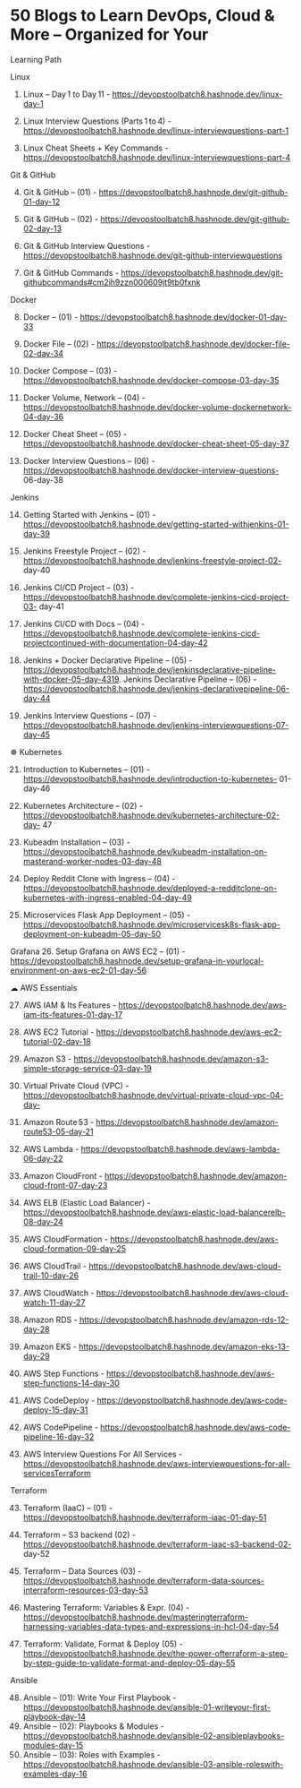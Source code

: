 # 50 Blogs to Learn DevOps, Cloud & More – Organized for Your
Learning Path

Linux
1. Linux – Day 1 to Day 11 - https://devopstoolbatch8.hashnode.dev/linux-day-1

2. Linux Interview Questions (Parts 1 to 4) - https://devopstoolbatch8.hashnode.dev/linux-interviewquestions-part-1

3. Linux Cheat Sheets + Key Commands - https://devopstoolbatch8.hashnode.dev/linux-interviewquestions-part-4



Git & GitHub

4. Git & GitHub – (01) - https://devopstoolbatch8.hashnode.dev/git-github-01-day-12

5. Git & GitHub – (02) - https://devopstoolbatch8.hashnode.dev/git-github-02-day-13

6. Git & GitHub Interview Questions - https://devopstoolbatch8.hashnode.dev/git-github-interviewquestions

7. Git & GitHub Commands - https://devopstoolbatch8.hashnode.dev/git-githubcommands#cm2ih9zzn000609jt9tb0fxnk




Docker

8. Docker – (01) - https://devopstoolbatch8.hashnode.dev/docker-01-day-33
9. Docker File – (02) - https://devopstoolbatch8.hashnode.dev/docker-file-02-day-34
10. Docker Compose – (03) - https://devopstoolbatch8.hashnode.dev/docker-compose-03-day-35

11. Docker Volume, Network – (04) - https://devopstoolbatch8.hashnode.dev/docker-volume-dockernetwork-04-day-36

12. Docker Cheat Sheet – (05) - https://devopstoolbatch8.hashnode.dev/docker-cheat-sheet-05-day-37

13. Docker Interview Questions – (06) - https://devopstoolbatch8.hashnode.dev/docker-interview-questions-
06-day-38





Jenkins

14. Getting Started with Jenkins – (01) - https://devopstoolbatch8.hashnode.dev/getting-started-withjenkins-01-day-39

15. Jenkins Freestyle Project – (02) - https://devopstoolbatch8.hashnode.dev/jenkins-freestyle-project-02-
day-40

16. Jenkins CI/CD Project – (03) - https://devopstoolbatch8.hashnode.dev/complete-jenkins-cicd-project-03-
day-41

17. Jenkins CI/CD with Docs – (04) - https://devopstoolbatch8.hashnode.dev/complete-jenkins-cicd-projectcontinued-with-documentation-04-day-42

18. Jenkins + Docker Declarative Pipeline – (05) - https://devopstoolbatch8.hashnode.dev/jenkinsdeclarative-pipeline-with-docker-05-day-4319. Jenkins Declarative Pipeline – (06) - https://devopstoolbatch8.hashnode.dev/jenkins-declarativepipeline-06-day-44

20. Jenkins Interview Questions – (07) - https://devopstoolbatch8.hashnode.dev/jenkins-interviewquestions-07-day-45




☸ Kubernetes

21. Introduction to Kubernetes – (01) - https://devopstoolbatch8.hashnode.dev/introduction-to-kubernetes-
01-day-46

22. Kubernetes Architecture – (02) - https://devopstoolbatch8.hashnode.dev/kubernetes-architecture-02-day-
47

23. Kubeadm Installation – (03) - https://devopstoolbatch8.hashnode.dev/kubeadm-installation-on-masterand-worker-nodes-03-day-48

24. Deploy Reddit Clone with Ingress – (04) - https://devopstoolbatch8.hashnode.dev/deployed-a-redditclone-on-kubernetes-with-ingress-enabled-04-day-49

25. Microservices Flask App Deployment – (05) - https://devopstoolbatch8.hashnode.dev/microservicesk8s-flask-app-deployment-on-kubeadm-05-day-50




Grafana
26. Setup Grafana on AWS EC2 – (01) - https://devopstoolbatch8.hashnode.dev/setup-grafana-in-yourlocal-environment-on-aws-ec2-01-day-56





☁ AWS Essentials

27. AWS IAM & Its Features - https://devopstoolbatch8.hashnode.dev/aws-iam-its-features-01-day-17

28. AWS EC2 Tutorial - https://devopstoolbatch8.hashnode.dev/aws-ec2-tutorial-02-day-18

29. Amazon S3 - https://devopstoolbatch8.hashnode.dev/amazon-s3-simple-storage-service-03-day-19

30. Virtual Private Cloud (VPC) - https://devopstoolbatch8.hashnode.dev/virtual-private-cloud-vpc-04-day-

31. Amazon Route 53 - https://devopstoolbatch8.hashnode.dev/amazon-route53-05-day-21

32. AWS Lambda - https://devopstoolbatch8.hashnode.dev/aws-lambda-06-day-22

33. Amazon CloudFront - https://devopstoolbatch8.hashnode.dev/amazon-cloud-front-07-day-23

34. AWS ELB (Elastic Load Balancer) - https://devopstoolbatch8.hashnode.dev/aws-elastic-load-balancerelb-08-day-24

35. AWS CloudFormation - https://devopstoolbatch8.hashnode.dev/aws-cloud-formation-09-day-25

36. AWS CloudTrail - https://devopstoolbatch8.hashnode.dev/aws-cloud-trail-10-day-26

37. AWS CloudWatch - https://devopstoolbatch8.hashnode.dev/aws-cloud-watch-11-day-27

38. Amazon RDS - https://devopstoolbatch8.hashnode.dev/amazon-rds-12-day-28

39. Amazon EKS - https://devopstoolbatch8.hashnode.dev/amazon-eks-13-day-29

40. AWS Step Functions - https://devopstoolbatch8.hashnode.dev/aws-step-functions-14-day-30

41. AWS CodeDeploy - https://devopstoolbatch8.hashnode.dev/aws-code-deploy-15-day-31

42. AWS CodePipeline - https://devopstoolbatch8.hashnode.dev/aws-code-pipeline-16-day-32

43. AWS Interview Questions For All Services - https://devopstoolbatch8.hashnode.dev/aws-interviewquestions-for-all-servicesTerraform





Terraform

43. Terraform (IaaC) – (01) - https://devopstoolbatch8.hashnode.dev/terraform-iaac-01-day-51

44. Terraform – S3 backend (02) - https://devopstoolbatch8.hashnode.dev/terraform-iaac-s3-backend-02-
day-52

45. Terraform – Data Sources (03) - https://devopstoolbatch8.hashnode.dev/terraform-data-sources-interraform-resources-03-day-53

46. Mastering Terraform: Variables & Expr. (04) - https://devopstoolbatch8.hashnode.dev/masteringterraform-harnessing-variables-data-types-and-expressions-in-hcl-04-day-54

47. Terraform: Validate, Format & Deploy (05) - https://devopstoolbatch8.hashnode.dev/the-power-ofterraform-a-step-by-step-guide-to-validate-format-and-deploy-05-day-55




Ansible

48. Ansible – (01): Write Your First Playbook - https://devopstoolbatch8.hashnode.dev/ansible-01-writeyour-first-playbook-day-14
49. Ansible – (02): Playbooks & Modules - https://devopstoolbatch8.hashnode.dev/ansible-02-ansibleplaybooks-modules-day-15
50. Ansible – (03): Roles with Examples - https://devopstoolbatch8.hashnode.dev/ansible-03-ansible-roleswith-examples-day-16
